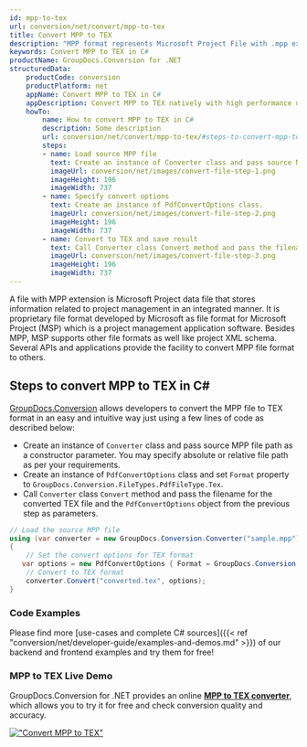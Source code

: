 ```yaml
---
id: mpp-to-tex
url: conversion/net/convert/mpp-to-tex
title: Convert MPP to TEX
description: "MPP format represents Microsoft Project File with .mpp extension. Learn how to convert MPP to TEX file programmatically in C# language using GroupDocs.Conversion for .NET library."
keywords: Convert MPP to TEX in C#
productName: GroupDocs.Conversion for .NET
structuredData:
    productCode: conversion
    productPlatform: net
    appName: Convert MPP to TEX in C#
    appDescription: Convert MPP to TEX natively with high performance using C# language and server side GroupDocs.Conversion for .NET APIs, without the use of any software like Microsoft or Open Office.
    howTo:
        name: How to convert MPP to TEX in C# 
        description: Some description
        url: conversion/net/convert/mpp-to-tex/#steps-to-convert-mpp-to-tex-in-c
        steps:
        - name: Load source MPP file 
          text: Create an instance of Converter class and pass source MPP file path as a constructor parameter. You may specify absolute or relative file path as per your requirements. 
          imageUrl: conversion/net/images/convert-file-step-1.png
          imageHeight: 196
          imageWidth: 737
        - name: Specify convert options 
          text: Create an instance of PdfConvertOptions class.
          imageUrl: conversion/net/images/convert-file-step-2.png
          imageHeight: 196
          imageWidth: 737
        - name: Convert to TEX and save result 
          text: Call Converter class Convert method and pass the filename for the converted HTML file and the PdfConvertOptions object from the previous step as parameters.
          imageUrl: conversion/net/images/convert-file-step-3.png
          imageHeight: 196
          imageWidth: 737
---
```


A file with MPP extension is Microsoft Project data file that stores information related to project management in an integrated manner. It is proprietary file format developed by Microsoft as file format for Microsoft Project (MSP) which is a project management application software. Besides MPP, MSP supports other file formats as well like project XML schema. Several APIs and applications provide the facility to convert MPP file format to others.

## Steps to convert MPP to TEX in C#

[GroupDocs.Conversion](https://products.groupdocs.com/conversion/net) allows developers to convert the MPP file to TEX format in an easy and intuitive way just using a few lines of code as described below:

* Create an instance of `Converter` class and pass source MPP file path as a constructor parameter. You may specify absolute or relative file path as per your requirements. 
* Create an instance of `PdfConvertOptions` class and set `Format` property to `GroupDocs.Conversion.FileTypes.PdfFileType.Tex`.
* Call `Converter` class `Convert` method and pass the filename for the converted TEX file and the `PdfConvertOptions` object from the previous step as parameters.

```csharp
// Load the source MPP file
using (var converter = new GroupDocs.Conversion.Converter("sample.mpp"))
{
    // Set the convert options for TEX format
   var options = new PdfConvertOptions { Format = GroupDocs.Conversion.FileTypes.PdfFileType.Tex };
    // Convert to TEX format
    converter.Convert("converted.tex", options);
}
```

### Code Examples

Please find more [use-cases and complete C# sources]({{< ref "conversion/net/developer-guide/examples-and-demos.md" >}}) of our backend and frontend examples and try them for free!

### MPP to TEX Live Demo

GroupDocs.Conversion for .NET provides an online [**MPP to TEX converter**](https://products.groupdocs.app/conversion/mpp-to-tex), which allows you to try it for free and check conversion quality and accuracy.

[!["Convert MPP to TEX"](conversion/net/images/convert-to-tex/convert-mpp-to-tex.png)](https://products.groupdocs.app/conversion/mpp-to-tex)